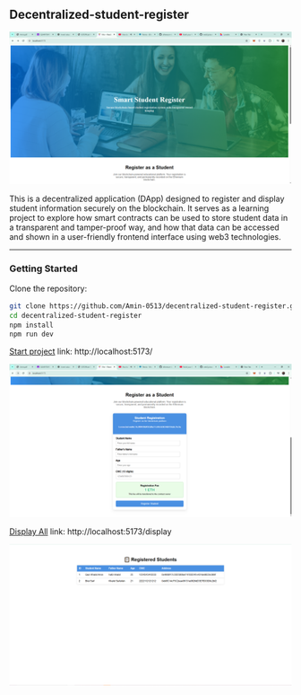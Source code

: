 ## Decentralized-student-register

<p align="center">
  <img src="./FigB.PNG" alt="Decentralized-student-register" />
</p>

This is a decentralized application (DApp) designed to register and display student information securely on the blockchain. It serves as a learning project to explore how smart contracts can be used to store student data in a transparent and tamper-proof way, and how that data can be accessed and shown in a user-friendly frontend interface using web3 technologies.

---

###  Getting Started

Clone the repository:

```bash
git clone https://github.com/Amin-0513/decentralized-student-register.git
cd decentralized-student-register
npm install
npm run dev

```
[Start project](http://localhost:5173/)
link: http://localhost:5173/

<p align="center">
  <img src="./FigC.PNG" alt="Decentralized-student-register" />
</p>

[Display All](http://localhost:5173/display)
link: http://localhost:5173/display
<p align="center">
  <img src="./FigA.PNG" alt="Decentralized-student-register" />
</p>
